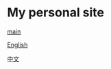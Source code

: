# My personal site

[main](https://linan-1990.github.io/)

[English](https://linan-1990.github.io/blog/all-about-myself-enu)

[中文](https://linan-1990.github.io/blog/all-about-myself-chs)